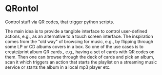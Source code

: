 # QRontol
Control stuff via QR codes, that trigger python scripts.

The main idea is to provide a tangible interface to control user-defined actions, e.g., as an alternative to a touch screen interface. The inspiration comes from the "old way" of browsing for music, e.g., by flipping through some LP or CD albums covers in a box. So one of the use cases is to create/print album QR cards., e.g., having a set of cards with QR codes on them. Then one can browse through the deck of cards and pick an album, scan it which triggers an action that starts the playlist on a streaming music service or starts the album in a local mp3 player etc. 
